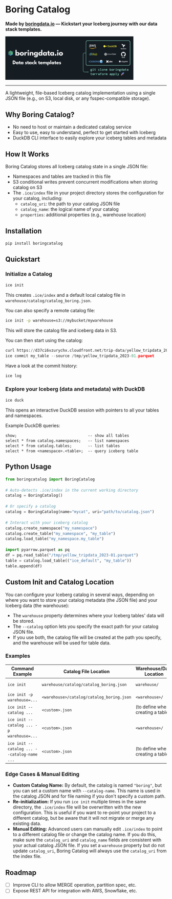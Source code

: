 # Boring Catalog

**Made by [boringdata.io](https://boringdata.io) — Kickstart your Iceberg journey with our data stack templates.**

<img src="docs/boringdata.png" alt="Boring Data" width="400">

----

A lightweight, file-based Iceberg catalog implementation using a single JSON file (e.g., on S3, local disk, or any fsspec-compatible storage).

## Why Boring Catalog?
- No need to host or maintain a dedicated catalog service
- Easy to use, easy to understand, perfect to get started with Iceberg
- DuckDB CLI interface to easily explore your iceberg tables and metadata

## How It Works
Boring Catalog stores all Iceberg catalog state in a single JSON file:
- Namespaces and tables are tracked in this file
- S3 conditional writes prevent concurrent modifications when storing catalog on S3
- The `.ice/index` file in your project directory stores the configuration for your catalog, including:
  - `catalog_uri`: the path to your catalog JSON file
  - `catalog_name`: the logical name of your catalog
  - `properties`: additional properties (e.g., warehouse location)

## Installation
```bash
pip install boringcatalog
```

## Quickstart

### Initialize a Catalog
```bash
ice init
```
This creates `.ice/index` and a default local catalog file in `warehouse/catalog/catalog_boring.json`.

You can also specify a remote catalog file:
```bash
ice init -p warehouse=s3://mybucket/mywarehouse
```
This will store the catalog file and iceberg data in S3.

You can then start using the catalog:
```python
curl https://d37ci6vzurychx.cloudfront.net/trip-data/yellow_tripdata_2023-01.parquet -o /tmp/yellow_tripdata_2023-01.parquet
ice commit my_table --source /tmp/yellow_tripdata_2023-01.parquet
```

Have a look at the commit history:
```bash
ice log 
```

### Explore your Iceberg (data and metadata) with DuckDB
```bash
ice duck
```
This opens an interactive DuckDB session with pointers to all your tables and namespaces.

Example DuckDB queries:
```
show;                               -- show all tables               
select * from catalog.namespaces;   -- list namespaces
select * from catalog.tables;       -- list tables
select * from <namespace>.<table>;  -- query iceberg table
```

## Python Usage

```python
from boringcatalog import BoringCatalog

# Auto-detects .ice/index in the current working directory
catalog = BoringCatalog()

# Or specify a catalog
catalog = BoringCatalog(name="mycat", uri="path/to/catalog.json")

# Interact with your iceberg catalog
catalog.create_namespace("my_namespace")
catalog.create_table("my_namespace", "my_table")
catalog.load_table("my_namespace.my_table")

import pyarrow.parquet as pq
df = pq.read_table("/tmp/yellow_tripdata_2023-01.parquet")
table = catalog.load_table(("ice_default", "my_table"))
table.append(df)
```


## Custom Init and Catalog Location

You can configure your Iceberg catalog in several ways, depending on where you want to store your catalog metadata (the JSON file) and your Iceberg data (the warehouse):
- The `warehouse` property determines where your Iceberg tables' data will be stored.
- The `--catalog` option lets you specify the exact path for your catalog JSON file.
- If you use both, the catalog file will be created at the path you specify, and the warehouse will be used for table data.

### Examples
| Command Example | Catalog File Location | Warehouse/Data Location | Use Case |
|-----------------|----------------------|------------------------|----------|
| `ice init` | `warehouse/catalog/catalog_boring.json` | `warehouse/` | Local, simple |
| `ice init -p warehouse=...` | `<warehouse>/catalog/catalog_boring.json` | `<warehouse>/` | Custom warehouse |
| `ice init --catalog ...` | `<custom>.json` | (to define when creating a table) | Custom catalog file |
| `ice init --catalog ... -p warehouse=...` | `<custom>.json` | `<warehouse>/` | Full control |
| `ice init --catalog ... --catalog-name ...` | `<custom>.json` | (to define when creating a table) | Custom name & file |

### Edge Cases & Manual Editing
- **Custom Catalog Name:** By default, the catalog is named `"boring"`, but you can set a custom name with `--catalog-name`. This name is used in the catalog JSON and for file naming if you don't specify a custom path.
- **Re-initialization:** If you run `ice init` multiple times in the same directory, the `.ice/index` file will be overwritten with the new configuration. This is useful if you want to re-point your project to a different catalog, but be aware that it will not migrate or merge any existing data.
- **Manual Editing:** Advanced users can manually edit `.ice/index` to point to a different catalog file or change the catalog name. If you do this, make sure the `catalog_uri` and `catalog_name` fields are consistent with your actual catalog JSON file. If you set a `warehouse` property but do not update `catalog_uri`, Boring Catalog will always use the `catalog_uri` from the index file.

## Roadmap
- [ ] Improve CLI to allow MERGE operation, partition spec, etc.
- [ ] Expose REST API for integration with AWS, Snowflake, etc.
